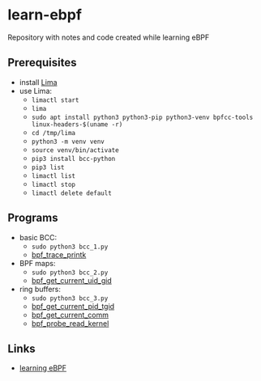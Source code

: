 # learn-ebpf

Repository with notes and code created while learning eBPF

## Prerequisites

* install [Lima](https://github.com/lima-vm/lima)
* use Lima:
  * ``limactl start``
  * ``lima``
  * ``sudo apt install python3 python3-pip python3-venv bpfcc-tools linux-headers-$(uname -r)``
  * ``cd /tmp/lima``
  * ``python3 -m venv venv``
  * ``source venv/bin/activate``
  * ``pip3 install bcc-python``
  * ``pip3 list``
  * ``limactl list``
  * ``limactl stop``
  * ``limactl delete default``

## Programs

* basic BCC:
  * ``sudo python3 bcc_1.py``
  * [bpf_trace_printk](https://github.com/iovisor/bcc/blob/master/docs/reference_guide.md#1-bpf_trace_printk)
* BPF maps:
  * ``sudo python3 bcc_2.py``
  * [bpf_get_current_uid_gid](https://github.com/iovisor/bcc/blob/master/docs/reference_guide.md#5-bpf_get_current_uid_gid)
* ring buffers:
  * ``sudo python3 bcc_3.py``
  * [bpf_get_current_pid_tgid](https://github.com/iovisor/bcc/blob/master/docs/reference_guide.md#4-bpf_get_current_pid_tgid)
  * [bpf_get_current_comm](https://github.com/iovisor/bcc/blob/master/docs/reference_guide.md#6-bpf_get_current_comm)
  * [bpf_probe_read_kernel](https://github.com/iovisor/bcc/blob/master/docs/reference_guide.md#1-bpf_probe_read_kernel)

## Links

* [learning eBPF](https://github.com/lizrice/learning-ebpf)
